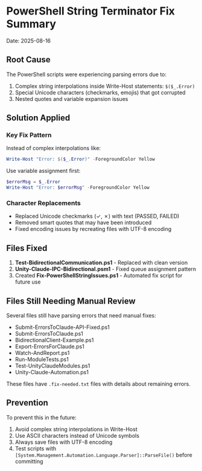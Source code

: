 # PowerShell String Terminator Fix Summary
Date: 2025-08-16

## Root Cause
The PowerShell scripts were experiencing parsing errors due to:
1. Complex string interpolations inside Write-Host statements: `$($_.Error)`
2. Special Unicode characters (checkmarks, emojis) that got corrupted
3. Nested quotes and variable expansion issues

## Solution Applied

### Key Fix Pattern
Instead of complex interpolations like:
```powershell
Write-Host "Error: $($_.Error)" -ForegroundColor Yellow
```

Use variable assignment first:
```powershell
$errorMsg = $_.Error
Write-Host "Error: $errorMsg" -ForegroundColor Yellow
```

### Character Replacements
- Replaced Unicode checkmarks (✓, ✗) with text (PASSED, FAILED)
- Removed smart quotes that may have been introduced
- Fixed encoding issues by recreating files with UTF-8 encoding

## Files Fixed
1. **Test-BidirectionalCommunication.ps1** - Replaced with clean version
2. **Unity-Claude-IPC-Bidirectional.psm1** - Fixed queue assignment pattern
3. Created **Fix-PowerShellStringIssues.ps1** - Automated fix script for future use

## Files Still Needing Manual Review
Several files still have parsing errors that need manual fixes:
- Submit-ErrorsToClaude-API-Fixed.ps1
- Submit-ErrorsToClaude.ps1
- BidirectionalClient-Example.ps1
- Export-ErrorsForClaude.ps1
- Watch-AndReport.ps1
- Run-ModuleTests.ps1
- Test-UnityClaudeModules.ps1
- Unity-Claude-Automation.ps1

These files have `.fix-needed.txt` files with details about remaining errors.

## Prevention
To prevent this in the future:
1. Avoid complex string interpolations in Write-Host
2. Use ASCII characters instead of Unicode symbols
3. Always save files with UTF-8 encoding
4. Test scripts with `[System.Management.Automation.Language.Parser]::ParseFile()` before committing